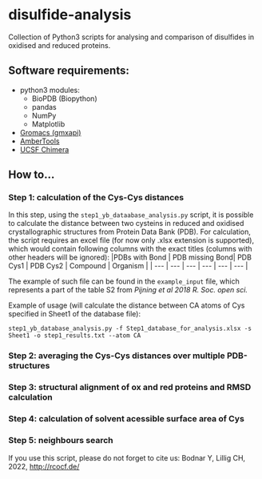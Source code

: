 # disulfide-analysis
Collection of Python3 scripts for analysing and comparison of disulfides in oxidised and reduced proteins.
## Software requirements:
- python3 modules:
  - BioPDB (Biopython)
  - pandas
  - NumPy
  - Matplotlib
- [Gromacs (gmxapi)](https://manual.gromacs.org/documentation/2020.1/gmxapi/index.html)
- [AmberTools](https://ambermd.org/AmberTools.php)
- [UCSF Chimera](https://www.cgl.ucsf.edu/chimera/)


## How to...
### Step 1: calculation of the Cys-Cys distances 
In this step, using the `step1_yb_dataabase_analysis.py` script, it is possible to calculate the distance between two cysteins in reduced and oxidised crystallographic structures from Protein Data Bank (PDB).
For calculation, the script requires an excel file (for now only .xlsx extension is supported), which would contain following columns with the exact titles (columns with other headers will be ignored):
|PDBs with Bond | PDB missing Bond| PDB Cys1 | PDB Cys2 | Compound | Organism |
| --- | --- | --- | --- | --- | --- |

The example of such file can be found in the `example_input` file, which represents a part of the table S2 from *Pijning et al 2018 R. Soc. open sci.*

Example of usage (will calculate the distance between CA atoms of Cys specified in Sheet1 of the database file):
```python3
step1_yb_database_analysis.py -f Step1_database_for_analysis.xlsx -s Sheet1 -o step1_results.txt --atom CA
```
### Step 2: averaging the Cys-Cys distances over multiple PDB-structures
### Step 3: structural alignment of ox and red proteins and RMSD calculation
### Step 4: calculation of solvent acessible surface area of Cys
### Step 5: neighbours search


If you use this script, please do not forget to cite us:
Bodnar Y, Lillig CH, 2022, http://rcocf.de/
